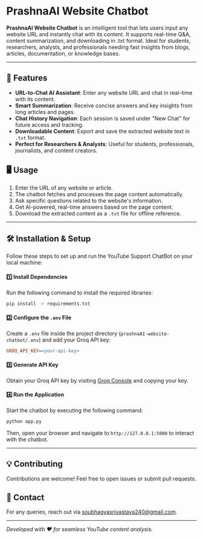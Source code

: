 # PrashnaAI Website Chatbot

**PrashnaAI Website Chatbot** is an intelligent tool that lets users input any website URL and instantly chat with its content. It supports real-time Q&A, content summarization, and downloading in .txt format. Ideal for students, researchers, analysts, and professionals needing fast insights from blogs, articles, documentation, or knowledge bases.

---

## 🚀 Features

- **URL-to-Chat AI Assistant**: Enter any website URL and chat in real-time with its content.
- **Smart Summarization**: Receive concise answers and key insights from long articles and pages.
- **Chat History Navigation**: Each session is saved under "New Chat" for future access and tracking.
- **Downloadable Content**: Export and save the extracted website text in `.txt` format.
- **Perfect for Researchers & Analysts**: Useful for students, professionals, journalists, and content creators.

## 🖥️ Usage

1. Enter the URL of any website or article.
2. The chatbot fetches and processes the page content automatically.
3. Ask specific questions related to the website's information.
4. Get AI-powered, real-time answers based on the page content.
5. Download the extracted content as a `.txt` file for offline reference.

---

## 🛠 Installation & Setup

Follow these steps to set up and run the YouTube Support ChatBot on your local machine:

#### 1️⃣ Install Dependencies
Run the following command to install the required libraries:
```bash
pip install -r requirements.txt
```

#### 2️⃣ Configure the `.env` File
Create a `.env` file inside the project directory (`prashnaAI-website-chatbot/.env`) and add your Groq API key:
```ini
GROQ_API_KEY=<your-api-key>
```

#### 3️⃣ Generate API Key
Obtain your Groq API key by visiting [Groq Console](https://console.groq.com/keys) and copying your key.

#### 4️⃣ Run the Application
Start the chatbot by executing the following command:
```bash
python app.py
```
Then, open your browser and navigate to `http://127.0.0.1:5000` to interact with the chatbot.

---

## 💡 Contributing
Contributions are welcome! Feel free to open issues or submit pull requests.

## 📩 Contact
For any queries, reach out via [soubhagyasrivastava240@gmail.com](mailto:soubhagyasrivastava240@gmail.com).

---
*Developed with ❤️ for seamless YouTube content analysis.*
